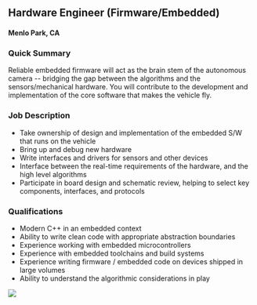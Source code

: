 ## Hardware Engineer (Firmware/Embedded)
#### Menlo Park, CA

### Quick Summary 
Reliable embedded firmware will act as the brain stem of the autonomous camera -- bridging the gap between the algorithms and the sensors/mechanical hardware. You will contribute to the development and implementation of the core software that makes the vehicle fly. 

### Job Description
+ Take ownership of design and implementation of the embedded S/W that runs on the vehicle
+ Bring up and debug new hardware
+ Write interfaces and drivers for sensors and other devices
+ Interface between the real-time requirements of the hardware, and the high level algorithms
+ Participate in board design and schematic review, helping to select key components, interfaces, and protocols 

### Qualifications
+ Modern C++ in an embedded context
+ Ability to write clean code with appropriate abstraction boundaries
+ Experience working with embedded microcontrollers
+ Experience with embedded toolchains and build systems
+ Experience writing firmware / embedded code on devices shipped in large volumes
+ Ability to understand the algorithmic considerations in play


[<img src='https://dabuttonfactory.com/button.png?t=Learn+More&f=Calibri-Bold&ts=24&tc=fff&hp=20&vp=8&c=5&bgt=unicolored&bgc=29aafe'>](https://letsrockit.co/jobs/u2t5zglv-hardware-engineer-firmware-embedded)
